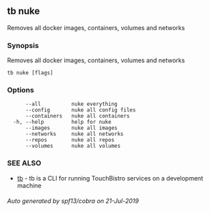 ## tb nuke

Removes all docker images, containers, volumes and networks

### Synopsis

Removes all docker images, containers, volumes and networks

```
tb nuke [flags]
```

### Options

```
      --all          nuke everything
      --config       nuke all config files
      --containers   nuke all containers
  -h, --help         help for nuke
      --images       nuke all images
      --networks     nuke all networks
      --repos        nuke all repos
      --volumes      nuke all volumes
```

### SEE ALSO

* [tb](tb.md)	 - tb is a CLI for running TouchBistro services on a development machine

###### Auto generated by spf13/cobra on 21-Jul-2019
